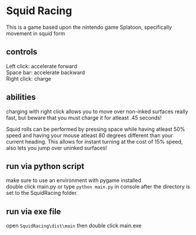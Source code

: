 # Squid Racing

This is a game based upon the nintendo game Splatoon, specifically movement in squid form

controls
-
Left click: accelerate forward <br/>
Space bar: accelerate backward <br/>
Right click: charge

abilities
-
charging with right click allows you to move over non-inked surfaces really fast, but beware that you must charge it for atleast .45 seconds!

Squid rolls can be performed by pressing space while having atleast 50% speed and having your mouse atleast 80 degrees different than your current heading. This allows for instant turning at the cost of 15% speed, also lets you jump over uninked surfaces!

run via python script
-
make sure to use an environment with pygame installed <br/>
double click main.py or type `python main.py` in console after the directory is set to the SquidRacing folder.

run via exe file
-
open `SquidRacing\dist\main` then double click main.exe